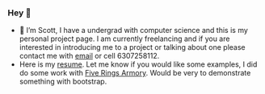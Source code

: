 ### Hey 👋
- 🔭 I’m Scott, I have a undergrad with computer science and this is my personal project page. I am currently freelancing and if you are interested in introducing me to a project or talking about one please contact me with [email](palmer.sr@gmail.com) or cell 6307258112.
- Here is my [resume](https://palmer81.github.io/Resume/). Let me know if you would like some examples, I did do some work with [Five Rings Armory](https://fiveringsarmory.com/). Would be very to demonstrate something with bootstrap.
